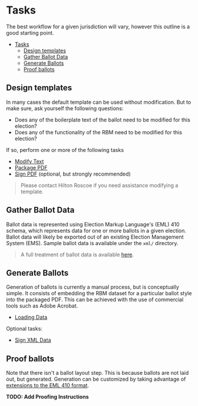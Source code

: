 # Tasks

The best workflow for a given jurisdiction will vary, however this outline is a good starting point.

<!-- TOC -->

- [Tasks](#tasks)
    - [Design templates](#design-templates)
    - [Gather Ballot Data](#gather-ballot-data)
    - [Generate Ballots](#generate-ballots)
    - [Proof ballots](#proof-ballots)

<!-- /TOC -->

## Design templates

In many cases the default template can be used without modification. But to make sure, ask yourself the following questions:

- Does any of the boilerplate text of the ballot need to be modified for this election?
- Does any of the functionality of the RBM need to be modified for this election?

If so, perform one or more of the following tasks

- [Modify Text](./LOCALIZATION.md)
- [Package PDF](./PACKAGING.md)
- [Sign PDF](./SIGNATURES.md) (optional, but strongly recommended)

> Please contact Hilton Roscoe if you need assistance modifying a template.

## Gather Ballot Data

Ballot data is represented using Election Markup Language's (EML) 410 schema, which represents data for one or more ballots in a given election. Ballot data will likely be exported out of an existing Election Management System (EMS). Sample ballot data is available under the `xml/` directory.

> A full treatment of ballot data is available [here](./BALLOT_DATA.md).

## Generate Ballots

Generation of ballots is currently a manual process, but is conceptually simple. It consists of embedding the RBM dataset for a particular ballot style into the packaged PDF. This can be achieved with the use of commercial tools such as Adobe Acrobat.

- [Loading Data](./ACROBAT.md)

Optional tasks:

- [Sign XML Data](./SIGNATURES.md)

## Proof ballots

Note that there isn't a ballot layout step. This is because ballots are not laid out, but generated. Generation can be customized by taking advantage of [extensions to the EML 410 format](./EML-410_extensions.md).

**TODO: Add Proofing Instructions**
